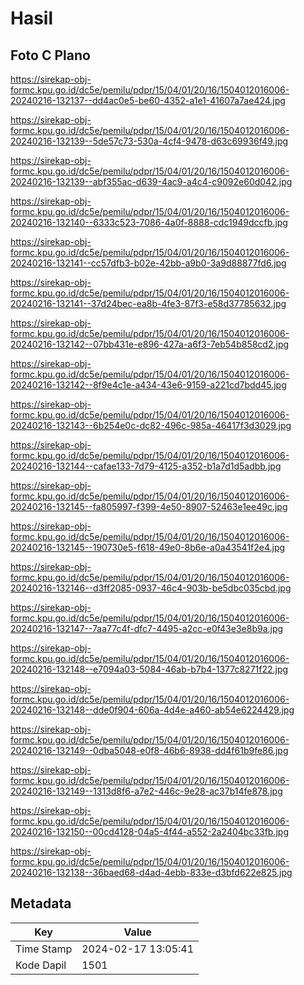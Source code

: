 # Hasil

## Foto C Plano

https://sirekap-obj-formc.kpu.go.id/dc5e/pemilu/pdpr/15/04/01/20/16/1504012016006-20240216-132137--dd4ac0e5-be60-4352-a1e1-41607a7ae424.jpg

https://sirekap-obj-formc.kpu.go.id/dc5e/pemilu/pdpr/15/04/01/20/16/1504012016006-20240216-132139--5de57c73-530a-4cf4-9478-d63c69936f49.jpg

https://sirekap-obj-formc.kpu.go.id/dc5e/pemilu/pdpr/15/04/01/20/16/1504012016006-20240216-132139--abf355ac-d639-4ac9-a4c4-c9092e60d042.jpg

https://sirekap-obj-formc.kpu.go.id/dc5e/pemilu/pdpr/15/04/01/20/16/1504012016006-20240216-132140--6333c523-7086-4a0f-8888-cdc1949dccfb.jpg

https://sirekap-obj-formc.kpu.go.id/dc5e/pemilu/pdpr/15/04/01/20/16/1504012016006-20240216-132141--cc57dfb3-b02e-42bb-a9b0-3a9d88877fd6.jpg

https://sirekap-obj-formc.kpu.go.id/dc5e/pemilu/pdpr/15/04/01/20/16/1504012016006-20240216-132141--37d24bec-ea8b-4fe3-87f3-e58d37785632.jpg

https://sirekap-obj-formc.kpu.go.id/dc5e/pemilu/pdpr/15/04/01/20/16/1504012016006-20240216-132142--07bb431e-e896-427a-a6f3-7eb54b858cd2.jpg

https://sirekap-obj-formc.kpu.go.id/dc5e/pemilu/pdpr/15/04/01/20/16/1504012016006-20240216-132142--8f9e4c1e-a434-43e6-9159-a221cd7bdd45.jpg

https://sirekap-obj-formc.kpu.go.id/dc5e/pemilu/pdpr/15/04/01/20/16/1504012016006-20240216-132143--6b254e0c-dc82-496c-985a-46417f3d3029.jpg

https://sirekap-obj-formc.kpu.go.id/dc5e/pemilu/pdpr/15/04/01/20/16/1504012016006-20240216-132144--cafae133-7d79-4125-a352-b1a7d1d5adbb.jpg

https://sirekap-obj-formc.kpu.go.id/dc5e/pemilu/pdpr/15/04/01/20/16/1504012016006-20240216-132145--fa805997-f399-4e50-8907-52463e1ee49c.jpg

https://sirekap-obj-formc.kpu.go.id/dc5e/pemilu/pdpr/15/04/01/20/16/1504012016006-20240216-132145--190730e5-f618-49e0-8b6e-a0a43541f2e4.jpg

https://sirekap-obj-formc.kpu.go.id/dc5e/pemilu/pdpr/15/04/01/20/16/1504012016006-20240216-132146--d3ff2085-0937-46c4-903b-be5dbc035cbd.jpg

https://sirekap-obj-formc.kpu.go.id/dc5e/pemilu/pdpr/15/04/01/20/16/1504012016006-20240216-132147--7aa77c4f-dfc7-4495-a2cc-e0f43e3e8b9a.jpg

https://sirekap-obj-formc.kpu.go.id/dc5e/pemilu/pdpr/15/04/01/20/16/1504012016006-20240216-132148--e7094a03-5084-46ab-b7b4-1377c8271f22.jpg

https://sirekap-obj-formc.kpu.go.id/dc5e/pemilu/pdpr/15/04/01/20/16/1504012016006-20240216-132148--dde0f904-606a-4d4e-a460-ab54e6224429.jpg

https://sirekap-obj-formc.kpu.go.id/dc5e/pemilu/pdpr/15/04/01/20/16/1504012016006-20240216-132149--0dba5048-e0f8-46b6-8938-dd4f61b9fe86.jpg

https://sirekap-obj-formc.kpu.go.id/dc5e/pemilu/pdpr/15/04/01/20/16/1504012016006-20240216-132149--1313d8f6-a7e2-446c-9e28-ac37b14fe878.jpg

https://sirekap-obj-formc.kpu.go.id/dc5e/pemilu/pdpr/15/04/01/20/16/1504012016006-20240216-132150--00cd4128-04a5-4f44-a552-2a2404bc33fb.jpg

https://sirekap-obj-formc.kpu.go.id/dc5e/pemilu/pdpr/15/04/01/20/16/1504012016006-20240216-132138--36baed68-d4ad-4ebb-833e-d3bfd622e825.jpg


## Metadata

| Key        | Value               |
| ---------- | ------------------- |
| Time Stamp | 2024-02-17 13:05:41 |
| Kode Dapil | 1501                |



